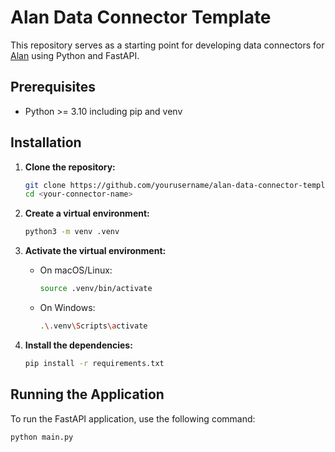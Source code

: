 # Alan Data Connector Template

This repository serves as a starting point for developing data connectors for [Alan](https://alan.de) using Python and FastAPI.

## Prerequisites

- Python >= 3.10 including pip and venv

## Installation

1. **Clone the repository:**

   ```sh
   git clone https://github.com/yourusername/alan-data-connector-template.git <your-connector-name>
   cd <your-connector-name>
   ```

2. **Create a virtual environment:**

   ```sh
   python3 -m venv .venv
   ```

3. **Activate the virtual environment:**

   - On macOS/Linux:

     ```sh
     source .venv/bin/activate
     ```

   - On Windows:

     ```sh
     .\.venv\Scripts\activate
     ```

4. **Install the dependencies:**

   ```sh
   pip install -r requirements.txt
   ```

## Running the Application

To run the FastAPI application, use the following command:

```sh
python main.py
```
